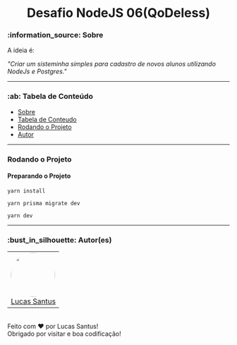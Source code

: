 <h1 align="center">Desafio NodeJS 06(QoDeless)</h1>

<h3 id="sobre">:information_source: Sobre</h3>

A ideia é:

_"Criar um sisteminha simples para cadastro de novos alunos utilizando NodeJs e Postgres."_

--------------------------------------------------------------------------------------

<h3 id="tabela-de-conteudo">:ab: Tabela de Conteúdo</h3>

* [Sobre](#sobre)
* [Tabela de Conteudo](#tabela-de-conteudo)
* [Rodando o Projeto](#rodando)
* [Autor](#autor)

--------------------------------------------------------------------------------------

<h3 id="rodando">Rodando o Projeto</h4>

<h4 id="preparando">Preparando o Projeto</h4>

```
yarn install

yarn prisma migrate dev

yarn dev
```
--------------------------------------------------------------------------------------

<h3 id="autor">:bust_in_silhouette: Autor(es)</h3>

<table>
	<tr>
		<td>
			<div> 
				<a href="https://github.com/LucasSantus">
					<img style="border-radius: 50%;" src="https://github.com/LucasSantus.png" width="100px;" alt=""/>
					<br />
					Lucas Santus
				</a>
			</div>
		</td>
	</tr>
</table>
<br />
Feito com ❤️ por Lucas Santus!<br />
Obrigado por visitar e boa codificação!<br />
